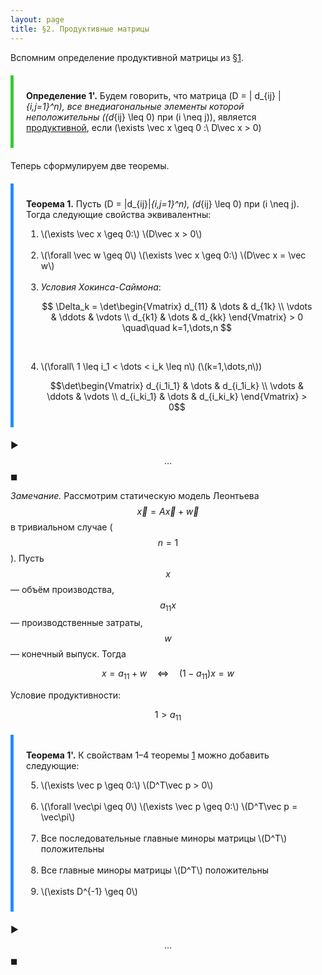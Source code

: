 ```yaml
---
layout: page
title: §2. Продуктивные матрицы
---
```



Вспомним определение продуктивной матрицы из <a href="../par_01">§1</a>.

<div style="border-left: 5px solid LimeGreen; padding: 10px 20px; margin: 20px 0">

<b>Определение 1'.</b> Будем говорить, что матрица \(D = \| d_{ij} \|_{i,j=1}^n\), все внедиагональные элементы которой неположительны (\(d_{ij} \leq 0\) при \(i \neq j\)), является <u>продуктивной</u>, если \(\exists \vec x \geq 0 :\ D\vec x > 0\)

</div>

Теперь сформулируем две теоремы.

<div id="th1" style="border-left: 5px solid DodgerBlue; padding: 10px 20px; margin: 20px 0">

<b>Теорема 1.</b> Пусть \(D = \|d_{ij}\|_{i,j=1}^n\), \(d_{ij} \leq 0\) при \(i \neq j\). Тогда следующие свойства эквивалентны: <br>
<ol>
<li> \(\exists \vec x \geq 0:\) \(D\vec x > 0\) </li> <br>
 
<li> \(\forall \vec w \geq 0\) \(\exists \vec x \geq 0:\) \(D\vec x = \vec w\) </li> <br>
 
<li> <i>Условия Хокинса-Саймона</i>: 
    
$$ \Delta_k = \det\begin{Vmatrix}
d_{11} & \dots & d_{1k} \\
\vdots & \ddots & \vdots \\
d_{k1} & \dots & d_{kk}
\end{Vmatrix} > 0 \quad\quad k=1,\dots,n $$ </li> <br>

<li> \(\forall\ 1 \leq i_1 < \dots < i_k \leq n\) (\(k=1,\dots,n\)) 

$$\det\begin{Vmatrix}
d_{i_1i_1} & \dots & d_{i_1i_k} \\
\vdots & \ddots & \vdots \\
d_{i_ki_1} & \dots & d_{i_ki_k}
\end{Vmatrix} > 0$$ </li>
</ol>
</div>

▶︎ $$\dots$$ ◼︎

*Замечание.* Рассмотрим статическую модель Леонтьева $$\vec x = A\vec x + \vec w$$ в тривиальном случае ($$n=1$$). Пусть $$x$$ &mdash; объём производства, $$a_{11}x$$ &mdash; производственные затраты, $$w$$ &mdash; конечный выпуск. Тогда

$$x = a_{11} + w \quad \Leftrightarrow \quad (1-a_{11})x = w$$

Условие продуктивности:

$$1 > a_{11}$$

<div style="border-left: 5px solid DodgerBlue; padding: 10px 20px; margin: 20px 0">

<b>Теорема 1'.</b> К свойствам 1&ndash;4 теоремы <a href="#th1">1</a> можно добавить следующие: <br>
<ol start="5">
<li> \(\exists \vec p \geq 0:\) \(D^T\vec p > 0\) </li> <br>
 
<li> \(\forall \vec\pi \geq 0\) \(\exists \vec p \geq 0:\) \(D^T\vec p = \vec\pi\) </li> <br>

<li> Все последовательные главные миноры матрицы \(D^T\) положительны </li> <br>

<li> Все главные миноры матрицы \(D^T\) положительны </li> <br>

<li> \(\exists D^{-1} \geq 0\) </li>
</ol>
</div>

▶︎ $$\dots$$ ◼︎

